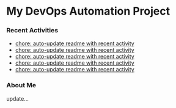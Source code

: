 # My DevOps Automation Project

### Recent Activities
<!-- activity:START -->
- [chore: auto-update readme with recent activity](https://github.com/kaigiii/mybowling-app/commit/b66a67117882ef06278b4dfd5d3f3aca5dbbeda0)
- [chore: auto-update readme with recent activity](https://github.com/kaigiii/mybowling-app/commit/5cd42c3c87d3ec7e5fe4448643b6033a0e488cad)
- [chore: auto-update readme with recent activity](https://github.com/kaigiii/mybowling-app/commit/88feb762f0d6db7368a637461c2ef5bdbbbc12ff)
- [chore: auto-update readme with recent activity](https://github.com/kaigiii/mybowling-app/commit/79ba72aab8e916bd0d3521544a576a2216157aea)
- [chore: auto-update readme with recent activity](https://github.com/kaigiii/mybowling-app/commit/af27b5ee5023892a216cc44c40ccad15e56cfade)
<!-- activity:END -->

### About Me
<!-- MYLINKS:START -->
<!-- MYLINKS:END -->

update...

